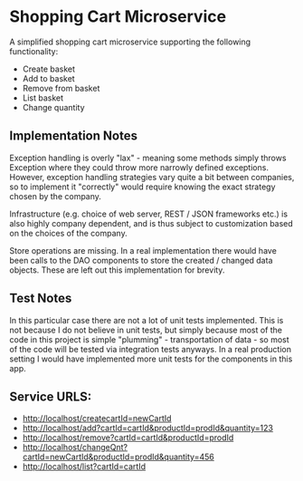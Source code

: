 # Shopping Cart Microservice
A simplified shopping cart microservice supporting the following functionality:

 - Create basket
 - Add to basket
 - Remove from basket
 - List basket
 - Change quantity



## Implementation Notes
Exception handling is overly "lax" - meaning some methods simply throws Exception where they could throw more narrowly
defined exceptions. However, exception handling strategies vary quite a bit between companies, so to implement it
"correctly" would require knowing the exact strategy chosen by the company.

Infrastructure (e.g. choice of web server, REST / JSON frameworks etc.) is also highly company dependent, and 
is thus subject to customization based on the choices of the company.

Store operations are missing. In a real implementation there would have been calls to the DAO components to store
the created / changed data objects. These are left out this implementation for brevity.


## Test Notes
In this particular case there are not a lot of unit tests implemented. This is not because I do not believe in unit tests,
but simply because most of the code in this project is simple "plumming" - transportation of data - so most of the
code will be tested via integration tests anyways. In a real production setting I would have implemented more unit tests
for the components in this app.


## Service URLS:

- [http://localhost/createcartId=newCartId](http://localhost/createCart?cartId=cartId)
- [http://localhost/add?cartId=cartId&productId=prodId&quantity=123](http://localhost/addToCart?cartId=cartId&productId=prodId&quantity=123)
- [http://localhost/remove?cartId=cartId&productId=prodId](http://localhost/remove?cartId=cartId&produdctId=prodId)
- [http://localhost/changeQnt?cartId=newCartId&productId=prodId&quantity=456](http://localhost/changeQnt?cartId=newCartId&productId=prodId&quantity=456)
- [http://localhost/list?cartId=cartId](http://localhost/list?cartId=cartId)


